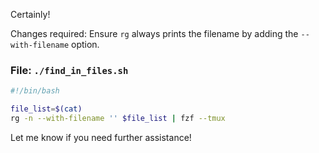 Certainly! 

Changes required: Ensure `rg` always prints the filename by adding the `--with-filename` option.

### File: `./find_in_files.sh`

```bash
#!/bin/bash

file_list=$(cat)
rg -n --with-filename '' $file_list | fzf --tmux
```

Let me know if you need further assistance!

